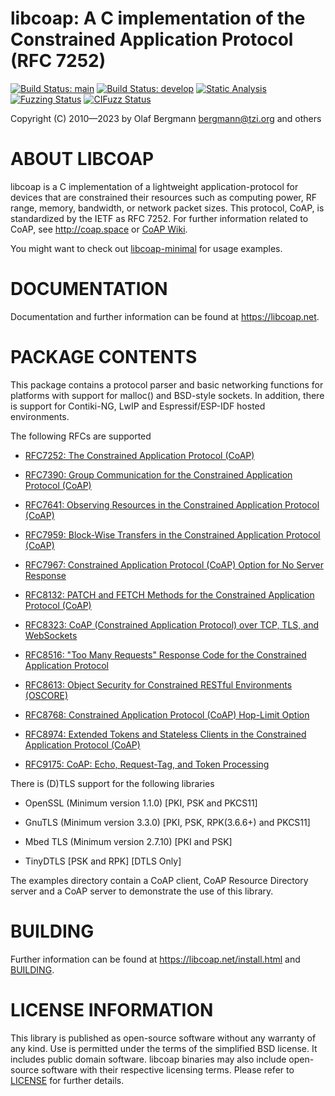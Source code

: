 # libcoap: A C implementation of the Constrained Application Protocol (RFC 7252)

[![Build Status: main](https://github.com/obgm/libcoap/actions/workflows/main.yml/badge.svg?branch=main)](https://github.com/obgm/libcoap/actions?query=branch:main)
[![Build Status: develop](https://github.com/obgm/libcoap/actions/workflows/main.yml/badge.svg?branch=develop)](https://github.com/obgm/libcoap/actions?query=branch:develop)
[![Static Analysis](https://scan.coverity.com/projects/10970/badge.svg?flat=1)](https://scan.coverity.com/projects/obgm-libcoap)
[![Fuzzing Status](https://oss-fuzz-build-logs.storage.googleapis.com/badges/libcoap.svg)](https://bugs.chromium.org/p/oss-fuzz/issues/list?sort=-opened&can=1&q=proj:libcoap)
[![CIFuzz Status](https://github.com/obgm/libcoap/actions/workflows/cifuzz.yml/badge.svg?branch=develop)](https://github.com/obgm/libcoap/actions/workflows/cifuzz.yml)

Copyright (C) 2010—2023 by Olaf Bergmann <bergmann@tzi.org> and others

ABOUT LIBCOAP
=============

libcoap is a C implementation of a lightweight application-protocol
for devices that are constrained their resources such as computing
power, RF range, memory, bandwidth, or network packet sizes. This
protocol, CoAP, is standardized by the IETF as RFC 7252. For further
information related to CoAP, see <http://coap.space> or
[CoAP Wiki](https://en.wikipedia.org/wiki/Constrained_Application_Protocol).

You might want to check out
[libcoap-minimal](https://github.com/obgm/libcoap-minimal) for usage
examples.

DOCUMENTATION
=============

Documentation and further information can be found at
<https://libcoap.net>.

PACKAGE CONTENTS
================

This package contains a protocol parser and basic networking
functions for platforms with support for malloc() and BSD-style
sockets. In addition, there is support for Contiki-NG, LwIP and
Espressif/ESP-IDF hosted environments.

The following RFCs are supported

* [RFC7252: The Constrained Application Protocol (CoAP)](https://rfc-editor.org/rfc/rfc7252)

* [RFC7390: Group Communication for the Constrained Application Protocol (CoAP)](https://rfc-editor.org/rfc/rfc7390)

* [RFC7641: Observing Resources in the Constrained Application Protocol (CoAP)](https://rfc-editor.org/rfc/rfc7641)

* [RFC7959: Block-Wise Transfers in the Constrained Application Protocol (CoAP)](https://rfc-editor.org/rfc/rfc7959)

* [RFC7967: Constrained Application Protocol (CoAP) Option for No Server Response](https://rfc-editor.org/rfc/rfc7967)

* [RFC8132: PATCH and FETCH Methods for the Constrained Application Protocol (CoAP)](https://rfc-editor.org/rfc/rfc8132)

* [RFC8323: CoAP (Constrained Application Protocol) over TCP, TLS, and WebSockets](https://rfc-editor.org/rfc/rfc8323)

* [RFC8516: "Too Many Requests" Response Code for the Constrained Application Protocol](https://rfc-editor.org/rfc/rfc8516)

* [RFC8613: Object Security for Constrained RESTful Environments (OSCORE)](https://rfc-editor.org/rfc/rfc8613)

* [RFC8768: Constrained Application Protocol (CoAP) Hop-Limit Option](https://rfc-editor.org/rfc/rfc8768)

* [RFC8974: Extended Tokens and Stateless Clients in the Constrained Application Protocol (CoAP)](https://rfc-editor.org/rfc/rfc8974)

* [RFC9175: CoAP: Echo, Request-Tag, and Token Processing](https://rfc-editor.org/rfc/rfc9175)

There is (D)TLS support for the following libraries

* OpenSSL (Minimum version 1.1.0) [PKI, PSK and PKCS11]

* GnuTLS (Minimum version 3.3.0) [PKI, PSK, RPK(3.6.6+) and PKCS11]

* Mbed TLS (Minimum version 2.7.10) [PKI and PSK]

* TinyDTLS [PSK and RPK] [DTLS Only]

The examples directory contain a CoAP client, CoAP Resource Directory server
and a CoAP server to demonstrate the use of this library.

BUILDING
========

Further information can be found at <https://libcoap.net/install.html>
and [BUILDING](https://raw.githubusercontent.com/obgm/libcoap/develop/BUILDING).

LICENSE INFORMATION
===================

This library is published as open-source software without any warranty
of any kind. Use is permitted under the terms of the simplified BSD
license. It includes public domain software. libcoap binaries may also
include open-source software with their respective licensing terms.
Please refer to
[LICENSE](https://raw.githubusercontent.com/obgm/libcoap/develop/LICENSE)
for further details.

